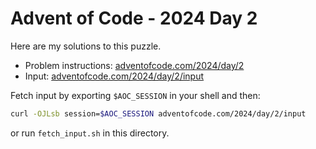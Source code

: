 # Advent of Code - 2024 Day 2
Here are my solutions to this puzzle.

* Problem instructions: [adventofcode.com/2024/day/2](https://adventofcode.com/2024/day/2)
* Input: [adventofcode.com/2024/day/2/input](https://adventofcode.com/2024/day/2/input)

Fetch input by exporting `$AOC_SESSION` in your shell and then:
```bash
curl -OJLsb session=$AOC_SESSION adventofcode.com/2024/day/2/input
```

or run `fetch_input.sh` in this directory.
